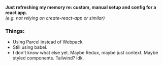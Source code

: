 **Just refreshing my memory re: custom, manual setup and config for a react app.**  
_(e.g. not relying on create-react-app or similar)_  

### Things:
- Using Parcel instead of Webpack.
- Still using babel.
- I don't know what else yet. Maybe Redux, maybe just context. Maybe styled components. Tailwind? idk.
